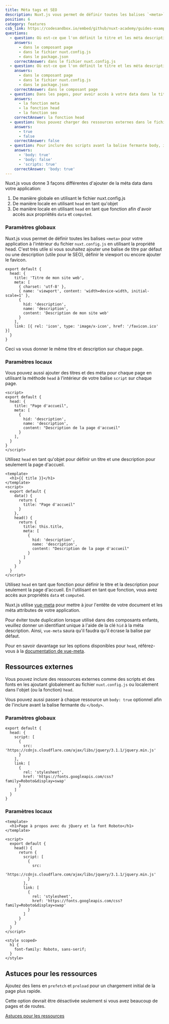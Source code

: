 ```yaml
---
title: Méta tags et SEO
description: Nuxt.js vous permet de définir toutes les balises `<meta>` pour votre application à l'intérieur du fichier `nuxt.config.js` en utilisant la propriété head. C'est très utile si vous souhaitez ajouter une balise de titre par défaut ou une description (utile pour le SEO), définir le viewport ou encore ajouter le favicon.
position: 6
category: features
csb_link: https://codesandbox.io/embed/github/nuxt-academy/guides-examples/tree/master/03_features/06_meta_tags_seo?fontsize=14&hidenavigation=1&theme=dark
questions:
  - question: Où est-ce que l'on définit le titre et les méta descriptions de manière globale ?
    answers:
      - dans le composant page
      - dans le fichier nuxt.config.js
      - dans le package.json
    correctAnswer: dans le fichier nuxt.config.js
  - question: Où est-ce que l'on définit le titre et les méta descriptions de manière locale ?
    answers:
      - dans le composant page
      - dans le fichier nuxt.config.js
      - dans le package.json
    correctAnswer: dans le composant page
  - question: Dans les pages, pour avoir accès à votre data dans le titre ou la méta description, vous pouvez utiliser
    answers:
      - la fonction meta
      - la fonction head
      - la fonction seo
    correctAnswer: la fonction head
  - question: Vous pouvez charger des ressources externes dans le fichier nuxt.config.js uniquement
    answers:
      - true
      - false
    correctAnswer: false
  - question: Pour inclure des scripts avant la balise fermante body, il faut utiliser
    answers:
      - 'body: true'
      - 'body: false'
      - 'scripts: true'
    correctAnswer: 'body: true'
---
```


Nuxt.js vous donne 3 façons différentes d'ajouter de la méta data dans votre application:

1. De manière globale en utilisant le fichier nuxt.config.js
2. De manière locale en utilisant `head` en tant qu'objet
3. De manière locale en utilisant `head` en tant que fonction afin d'avoir accès aux propriétés `data` et `computed`.

### Paramètres globaux

Nuxt.js vous permet de définir toutes les balises `<meta>` pour votre application à l'intérieur du fichier `nuxt.config.js` en utilisant la propriété head. C'est très utile si vous souhaitez ajouter une balise de titre par défaut ou une description (utile pour le SEO), définir le viewport ou encore ajouter le favicon.

```js{}[nuxt.config.js]
export default {
  head: {
    title: 'Titre de mon site web',
    meta: [
      { charset: 'utf-8' },
      { name: 'viewport', content: 'width=device-width, initial-scale=1' },
      {
        hid: 'description',
        name: 'description',
        content: 'Description de mon site web'
      }
    ],
    link: [{ rel: 'icon', type: 'image/x-icon', href: '/favicon.ico' }]
  }
}
```

<base-alert type="info">

Ceci va vous donner le même titre et description sur chaque page.

</base-alert>

### Paramètres locaux

Vous pouvez aussi ajouter des titres et des méta pour chaque page en utilisant la méthode `head` à l'intérieur de votre balise `script` sur chaque page.

```js{}[pages/index.vue]
<script>
export default {
  head: {
    title: "Page d'accueil",
    meta: [
      {
        hid: 'description',
        name: 'description',
        content: "Description de la page d'accueil"
      }
    ],
  }
}
</script>
```

<base-alert type="info">

Utilisez `head` en tant qu'objet pour définir un titre et une description pour seulement la page d'accueil.

</base-alert>

```html{}[pages/index.vue]
<template>
  <h1>{{ title }}</h1>
</template>
<script>
  export default {
    data() {
      return {
        title: "Page d'accueil"
      }
    },
    head() {
      return {
        title: this.title,
        meta: [
          {
            hid: 'description',
            name: 'description',
            content: "Description de la page d'accueil"
          }
        ]
      }
    }
  }
</script>
```

<base-alert type="info">

Utilisez `head` en tant que fonction pour définir le titre et la description pour seulement la page d'accueil. En l'utilisant en tant que fonction, vous avez accès aux propriétés `data` et `computed`.

</base-alert>

Nuxt.js utilise [vue-meta](https://vue-meta.nuxtjs.org/) pour mettre à jour l'entête de votre document et les méta attributes de votre application.

<base-alert>

Pour éviter toute duplication lorsque utilisé dans des composants enfants, veuillez donner un identifiant unique à l'aide de la clé `hid` à la méta description. Ainsi, `vue-meta` saura qu'il faudra qu'il écrase la balise par défaut.

</base-alert>

<base-alert type="next">

Pour en savoir davantage sur les options disponibles pour `head`, référez-vous à la [documentation de vue-meta](https://vue-meta.nuxtjs.org/api/#metainfo-properties).

</base-alert>

## Ressources externes

Vous pouvez inclure des ressources externes comme des scripts et des fonts en les ajoutant globalement au fichier `nuxt.config.js` ou localement dans l'objet (ou la fonction) `head`.

<base-alert type="info">

Vous pouvez aussi passer à chaque ressource un `body: true` optionnel afin de l'inclure avant la balise fermante du `</body>`.

</base-alert>

### Paramètres globaux

```js{}[nuxt.config.js]
export default {
  head: {
    script: [
      {
        src: 'https://cdnjs.cloudflare.com/ajax/libs/jquery/3.1.1/jquery.min.js'
      }
    ],
    link: [
      {
        rel: 'stylesheet',
        href: 'https://fonts.googleapis.com/css?family=Roboto&display=swap'
      }
    ]
  }
}
```

### Paramètres locaux

```html{}[pages/index.vue]
<template>
  <h1>Page à propos avec du jQuery et la font Roboto</h1>
</template>

<script>
  export default {
    head() {
      return {
        script: [
          {
            src:
              'https://cdnjs.cloudflare.com/ajax/libs/jquery/3.1.1/jquery.min.js'
          }
        ],
        link: [
          {
            rel: 'stylesheet',
            href: 'https://fonts.googleapis.com/css?family=Roboto&display=swap'
          }
        ]
      }
    }
  }
</script>

<style scoped>
  h1 {
    font-family: Roboto, sans-serif;
  }
</style>
```

## Astuces pour les ressources

Ajoutez des liens en `prefetch` et `preload` pour un chargement initial de la page plus rapide.

Cette option devrait être désactivée seulement si vous avez beaucoup de pages et de routes.

<base-alert type="next">

[Astuces pour les ressources](/guides/configuration-glossary/configuration-render#resourcehints)

</base-alert>

<app-modal>
  <code-sandbox :src="csb_link"></code-sandbox>
</app-modal>

<quiz :questions="questions"></quiz>
